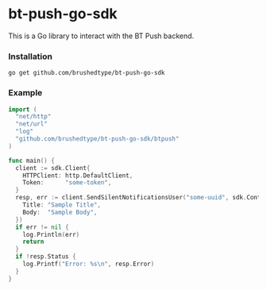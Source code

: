 # bt-push-go-sdk
This is a Go library to interact with the BT Push backend.

### Installation
```shell
go get github.com/brushedtype/bt-push-go-sdk
```

### Example
```go
import (
  "net/http"
  "net/url"
  "log"
  "github.com/brushedtype/bt-push-go-sdk/btpush"
)

func main() {
  client := sdk.Client{
    HTTPClient: http.DefaultClient,
    Token:      "some-token",
  }
  resp, err := client.SendSilentNotificationsUser("some-uuid", sdk.Content{
    Title: "Sample Title",
    Body:  "Sample Body",
  })
  if err != nil {
    log.Println(err)
    return
  }
  if !resp.Status {
    log.Printf("Error: %s\n", resp.Error)
  }
}
```
